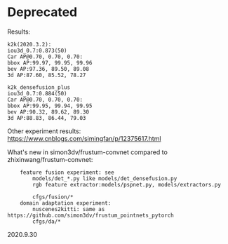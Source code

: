 # Deprecated

Results:
```
k2k(2020.3.2):
iou3d_0.7:0.873(50)
Car AP@0.70, 0.70, 0.70:
bbox AP:99.97, 99.95, 99.96
bev AP:97.36, 89.50, 89.08
3d AP:87.60, 85.52, 78.27

k2k_densefusion_plus
iou3d_0.7:0.884(50)
Car AP@0.70, 0.70, 0.70:
bbox AP:99.95, 99.94, 99.95
bev AP:90.32, 89.62, 89.30
3d AP:88.83, 86.44, 79.03
```
Other experiment results: https://www.cnblogs.com/simingfan/p/12375617.html

What's new in simon3dv/frustum-convnet compared to zhixinwang/frustum-convnet:
```
    feature fusion experiment: see 
        models/det_*.py like models/det_densefusion.py
        rgb feature extractor:models/pspnet.py, models/extractors.py

        cfgs/fusion/*
    domain adaptation experiment:
        nuscenes2kitti: same as https://github.com/simon3dv/frustum_pointnets_pytorch
        cfgs/da/*
```       

2020.9.30
